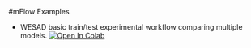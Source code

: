 #mFlow Examples

* WESAD basic train/test experimental workflow comparing multiple models. [![Open In Colab](https://colab.research.google.com/assets/colab-badge.svg)](https://colab.research.google.com/github/mlds-lab/mFlow/blob/repackage/Examples/WESAD-BasicTrainTest.ipynb)
